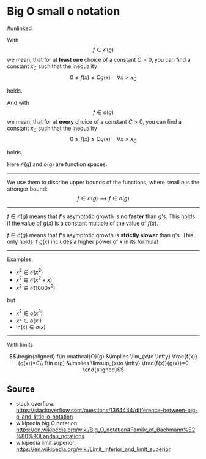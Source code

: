 # Big O small o notation

#unlinked 

With 
$$f\in \mathcal{O}(g)$$
we mean, that for at **least one** choice of a constant $C > 0$, you can find a constant $x_C$ such that the inequality 
$$0 \leq f(x) \leq C g(x)\quad \forall x>x_C$$

holds. 

And with 
$$f\in o(g)$$
we mean, that for at **every** choice of a constant $C > 0$, you can find a constant $x_C$ such that the inequality 
$$0 \leq f(x) \leq C g(x)\quad \forall x>x_C$$

holds.

Here $\mathcal{O}(g)$ and $o(g)$ are function spaces. 

--------------

We use them to discribe upper bounds of the functions, where small $o$ is the stronger bound:
$$f\in \mathcal{O}(g)\implies f\in o(g)$$

------------

$f\in \mathcal{O}(g)$ means that $f$'s asymptotic growth is **no faster** than $g$'s. This holds if the value of $g(x)$ is a constant multiple of the value of $f(x)$.

$f\in o(g)$ means that $f$'s asymptotic growth is **strictly slower** than $g$'s. This only holds if $g(x)$ includes a higher power of $x$ in its formula!

------------

Examples:
- $x^2 \in \mathcal{O}(x^2)$
- $x^2 \in \mathcal{O}(x^2+x)$
- $x^2 \in \mathcal{O}(1000x^2)$

but
- $x^2 \in o(x^3)$
- $x^2 \in o(x!)$
- $\text{ln}(x) \in o(x)$

---------

With limits

$$\begin{aligned}
    f\in \mathcal{O}(g) &\implies \lim_{x\to \infty} \frac{f(x)}{g(x)}=0\\
    f\in o(g) &\implies \limsup_{x\to \infty} \frac{f(x)}{g(x)}=0
\end{aligned}$$

## Source

- stack overflow: https://stackoverflow.com/questions/1364444/difference-between-big-o-and-little-o-notation
- wikipedia big O notation: https://en.wikipedia.org/wiki/Big_O_notation#Family_of_Bachmann%E2%80%93Landau_notations
- wikipedia limit superior: https://en.wikipedia.org/wiki/Limit_inferior_and_limit_superior

